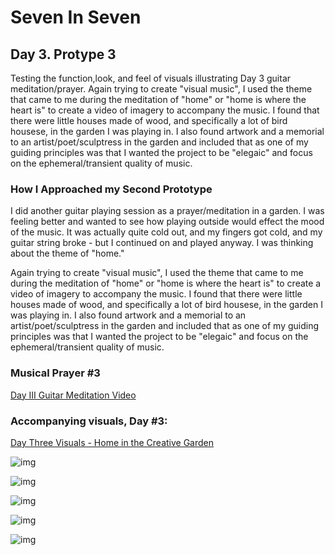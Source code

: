 # Seven In Seven 

## Day 3. Protype 3

Testing the function,look, and feel of visuals illustrating Day 3 guitar meditation/prayer. 
Again trying to create "visual music", I used the theme that came to me during the meditation of "home" or "home is where the heart is" to create a video of imagery to accompany the music. I found that there were little houses made of wood, and specifically a lot of bird housese, in the garden I was playing in. I also found artwork and a memorial to an artist/poet/sculptress in the garden and included that as one of my guiding principles was that I wanted the project to be "elegaic" and focus on the ephemeral/transient quality of music.

### How I Approached my Second Prototype

I did another guitar playing session as a prayer/meditation in a garden. I was feeling better and wanted to see how playing outside would effect the mood of the music. It was actually quite cold out, and my fingers got cold, and my guitar string broke - but I continued on and played anyway. I was thinking about the theme of "home."

Again trying to create "visual music", I used the theme that came to me during the meditation of "home" or "home is where the heart is" to create a video of imagery to accompany the music. I found that there were little houses made of wood, and specifically a lot of bird housese, in the garden I was playing in. I also found artwork and a memorial to an artist/poet/sculptress in the garden and included that as one of my guiding principles was that I wanted the project to be "elegaic" and focus on the ephemeral/transient quality of music.

### Musical Prayer #3

[Day III Guitar Meditation Video]( )

### Accompanying visuals, Day #3:

[Day Three Visuals - Home in the Creative Garden]( )


![img](IMG2/garden1.JPEG)

![img](IMG2/garden2.JPEG)

![img](IMG2/garden3.JPEG)

![img](IMG2/garden4.JPEG)

![img](IMG2/garden5.JPEG)





